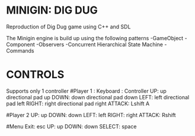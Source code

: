 # MINIGIN: DIG DUG
Reproduction of Dig Dug game using C++ and SDL

The Minigin engine is build up using the following patterns
-GameObject
-Component
-Observers
-Concurrent Hierarchical State Machine
-Commands

# CONTROLS
Supports only 1 controller
#Player 1 : Keyboard : Controller
UP:         up         directional pad up
DOWN:       down       directional pad down
LEFT:       left       directional pad left 
RIGHT:      right      directional pad right
ATTACK:     Lshift     A

#Player 2
UP:        up
DOWN:      down
LEFT:      left
RIGHT:     right
ATTACK:    Rshift

#Menu
Exit:      esc
UP:        up
DOWN:      down
SELECT:    space
